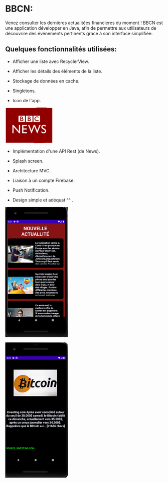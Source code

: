 # BBCN:

Venez consulter les dernières actualitées financieres du moment !
BBCN est une application développer en Java, afin de permettre aux utilisateurs de découvrire des événements pertinents grace à son interface simplifiée.

## Quelques fonctionnalités utilisées:  

- Afficher une liste avec RecyclerView.

- Afficher les détails des éléments de la liste.

- Stockage de données en cache.

- Singletons.

- Icon de l'app.

<a href="image/logobbc.PNG"><img src="image/logobbc.PNG" width="150" /><a>

- Implémentation d'une API Rest (de News).

- Splash screen.

- Architecture MVC.

- Liaison à un compte Firebase.

- Push Notification.

- Design simple et adéquat ^^ .

<a href="image/bbcfirstpage1.PNG"><img src="image/bbcfirstpage1.PNG" width="200" /><a>
  
  
<a href="image/detailpage.PNG"><img src="image/detailpage.PNG" width="200" /><a>
